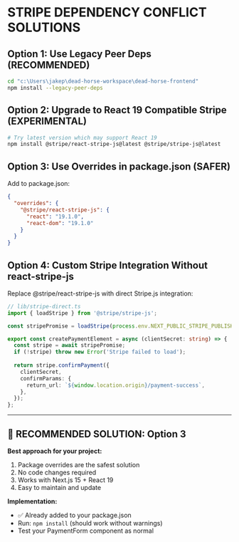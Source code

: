 # STRIPE DEPENDENCY CONFLICT SOLUTIONS

## Option 1: Use Legacy Peer Deps (RECOMMENDED)
```bash
cd "c:\Users\jakep\dead-horse-workspace\dead-horse-frontend"
npm install --legacy-peer-deps
```

## Option 2: Upgrade to React 19 Compatible Stripe (EXPERIMENTAL)
```bash
# Try latest version which may support React 19
npm install @stripe/react-stripe-js@latest @stripe/stripe-js@latest
```

## Option 3: Use Overrides in package.json (SAFER)
Add to package.json:
```json
{
  "overrides": {
    "@stripe/react-stripe-js": {
      "react": "19.1.0",
      "react-dom": "19.1.0"
    }
  }
}
```

## Option 4: Custom Stripe Integration Without react-stripe-js
Replace @stripe/react-stripe-js with direct Stripe.js integration:

```typescript
// lib/stripe-direct.ts
import { loadStripe } from '@stripe/stripe-js';

const stripePromise = loadStripe(process.env.NEXT_PUBLIC_STRIPE_PUBLISHABLE_KEY!);

export const createPaymentElement = async (clientSecret: string) => {
  const stripe = await stripePromise;
  if (!stripe) throw new Error('Stripe failed to load');
  
  return stripe.confirmPayment({
    clientSecret,
    confirmParams: {
      return_url: `${window.location.origin}/payment-success`,
    },
  });
};
```

---

## 🎯 **RECOMMENDED SOLUTION: Option 3**

**Best approach for your project:**
1. Package overrides are the safest solution
2. No code changes required  
3. Works with Next.js 15 + React 19
4. Easy to maintain and update

**Implementation:**
- ✅ Already added to your package.json
- Run: `npm install` (should work without warnings)
- Test your PaymentForm component as normal

